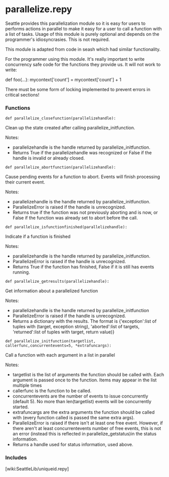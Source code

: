 # parallelize.repy

Seattle provides this parallelization module so it is easy for users to performs actions in parallel to make it easy for a user to call a function with a list of tasks. Usage of this module is purely optional and depends on the programmer's idiosyncrasies. This is not required.

This module is adapted from code in seash which had similar functionality.
	
For the programmer using this module. It's really important to write concurrency safe code for the functions they provide us. It will not work to write:
	
def foo(...):
  mycontext['count'] = mycontext['count'] + 1
	
There must be some form of locking implemented to prevent errors in critical sections!

### Functions

```
def parallelize_closefunction(parallelizehandle):
```
   Clean up the state created after calling parallelize_initfunction.

   Notes: 

   * parallelizehandle is the handle returned by parallelize_initfunction.
   * Returns True if the parallelizehandle was recognized or False if the handle is invalid or already closed.


```
def parallelize_abortfunction(parallelizehandle):
```
   Cause pending events for a function to abort. Events will finish processing their current event.

   Notes: 

   * parallelizehandle is the handle returned by parallelize_initfunction.
   * ParallelizeError is raised if the handle is unrecognized.
   * Returns true if the function was not previously aborting and is now, or False if the function was already set to abort before the call.


```
def parallelize_isfunctionfinished(parallelizehandle):
```
   Indicate if a function is finished

   Notes:

   * parallelizehandle is the handle returned by parallelize_initfunction.
   * ParallelizeError is raised if the handle is unrecognized.
   * Returns True if the function has finished, False if it is still has events running.


```
def parallelize_getresults(parallelizehandle):
```
   Get information about a parallelized function

   Notes:

   * parallelizehandle is the handle returned by parallelize_initfunction
   * ParallelizeError is raised if the handle is unrecognized.
   * Returns a dictionary with the results. The format is {'exception':list of tuples with (target, exception string), 'aborted':list of targets, 'returned':list of tuples with target, return value)}


```
def parallelize_initfunction(targetlist, callerfunc,concurrentevents=5, *extrafuncargs):
```
   Call a function with each argument in a list in parallel

   Notes:

   * targetlist is the list of arguments the function should be called with. Each argument is passed once to the function. Items may appear in the          list multiple times
   * callerfunc is the function to be called.
   * concurrentevents are the number of events to issue concurrently (default 5). No more than len(targetlist) events will be concurrently started.
   * extrafuncargs are the extra arguments the function should be called with (every function called is passed the same extra args).
   * ParallelizeError is raised if there isn't at least one free event. However, if there aren't at least concurrentevents number of free events,      this is not an error (instead this is reflected in parallelize_getstatus)in the status information.
   * Returns a handle used for status information, used above.

### Includes

[wiki:SeattleLib/uniqueid.repy]